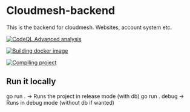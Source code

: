 # Cloudmesh-backend
This is the backend for cloudmesh. Websites, account system etc.

[![CodeQL Advanced analysis](https://github.com/genesis-GI/cloudmesh-backend/actions/workflows/codeql.yml/badge.svg)](https://github.com/genesis-GI/cloudmesh-backend/actions/workflows/codeql.yml)

[![Building docker image](https://github.com/genesis-GI/cloudmesh-backend/actions/workflows/docker-image.yml/badge.svg)](https://github.com/genesis-GI/cloudmesh-backend/actions/workflows/docker-image.yml)

[![Compiling project](https://github.com/genesis-GI/cloudmesh-backend/actions/workflows/go.yml/badge.svg)](https://github.com/genesis-GI/cloudmesh-backend/actions/workflows/go.yml)

## Run it locally
go run . -> Runs the project in release mode (with db)
go run . debug -> Runs in debug mode (without db if wanted)
